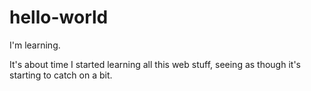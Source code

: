 # hello-world
I'm learning.


It's about time I started learning all this web stuff, seeing as though it's starting to catch on a bit.
